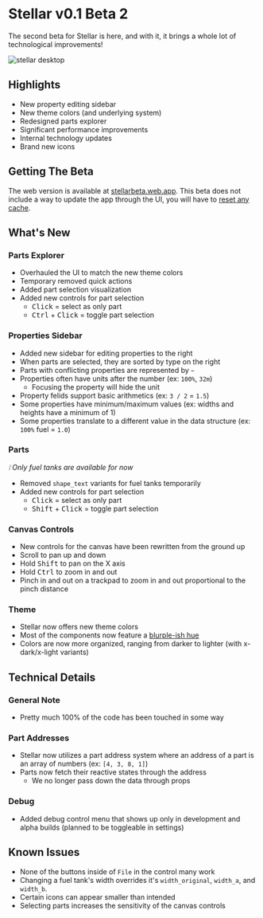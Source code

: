 # Stellar v0.1 Beta 2

The second beta for Stellar is here, and with it, it brings a whole lot of technological improvements!

![stellar desktop](https://i.imgur.com/3HySVqq.png)

## Highlights

- New property editing sidebar
- New theme colors (and underlying system)
- Redesigned parts explorer
- Significant performance improvements
- Internal technology updates
- Brand new icons

## Getting The Beta

The web version is available at [stellarbeta.web.app](https://stellarbeta.web.app). This beta does not include a way to update the app through the UI, you will have to [reset any cache](https://www.fvsu.edu/how-to-clear-your-browser-cache/).

## What's New

### Parts Explorer

- Overhauled the UI to match the new theme colors
- Temporary removed quick actions
- Added part selection visualization
- Added new controls for part selection
  - <kbd>Click</kbd> = select as only part
  - <kbd>Ctrl</kbd> + <kbd>Click</kbd> = toggle part selection

### Properties Sidebar

- Added new sidebar for editing properties to the right
- When parts are selected, they are sorted by type on the right
- Parts with conflicting properties are represented by `~`
- Properties often have units after the number (ex: `100%`, `32m`)
  - Focusing the property will hide the unit
- Property felids support basic arithmetics (ex: `3 / 2` = `1.5`)
- Some properties have minimum/maximum values (ex: widths and heights have a minimum of 1)
- Some properties translate to a different value in the data structure (ex: `100%` fuel = `1.0`)

### Parts

_❕ Only fuel tanks are available for now_

- Removed `shape_text` variants for fuel tanks temporarily
- Added new controls for part selection
  - <kbd>Click</kbd> = select as only part
  - <kbd>Shift</kbd> + <kbd>Click</kbd> = toggle part selection

### Canvas Controls

- New controls for the canvas have been rewritten from the ground up
- Scroll to pan up and down
- Hold <kbd>Shift</kbd> to pan on the X axis
- Hold <kbd>Ctrl</kbd> to zoom in and out
- Pinch in and out on a trackpad to zoom in and out proportional to the pinch distance

### Theme

- Stellar now offers new theme colors
- Most of the components now feature a [blurple-ish hue](https://www.google.com/search?q=blurple)
- Colors are now more organized, ranging from darker to lighter (with x-dark/x-light variants)

## Technical Details

### General Note

- Pretty much 100% of the code has been touched in some way

### Part Addresses

- Stellar now utilizes a part address system where an address of a part is an array of numbers (ex: `[4, 3, 8, 1]`)
- Parts now fetch their reactive states through the address
  - We no longer pass down the data through props

### Debug

- Added debug control menu that shows up only in development and alpha builds (planned to be toggleable in settings)

## Known Issues

- None of the buttons inside of `File` in the control many work
- Changing a fuel tank's width overrides it's `width_original`, `width_a`, and `width_b`.
- Certain icons can appear smaller than intended
- Selecting parts increases the sensitivity of the canvas controls
